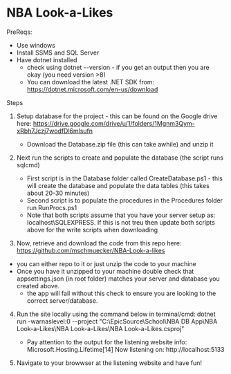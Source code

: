 # NBA Look-a-Likes
PreReqs:
- Use windows
- Install SSMS and SQL Server
- Have dotnet installed 
    - check using dotnet --version - if you get an output then you are okay (you need version >8)
    - You can download the latest .NET SDK from: https://dotnet.microsoft.com/en-us/download

Steps
1. Setup database for the project - this can be found on the Google drive here: https://drive.google.com/drive/u/1/folders/1Mgnm3Qym-xRbh7Jczj7wodfDl6mlsufn

   - Download the Database.zip file (this can take awhile) and unzip it
  
2. Next run the scripts to create and populate the database (the script runs sqlcmd)
   - First script is in the Database folder called CreateDatabase.ps1 - this will create the database and populate the data tables (this takes about 20-30 minutes)
   - Second script is to populate the procedures in the Procedures folder run RunProcs.ps1
   - Note that both scripts assume that you have your server setup as: localhost\SQLEXPRESS. If this is not treu then update both scripts above for the write scripts when downloading
  
3.  Now, retrieve and download the code from this repo here: https://github.com/mschmuecker/NBA-Look-a-likes
   - you can either repo to it or just unzip the code to your machine
   - Once you have it unzipped to your machine double check that appsettings.json (in root folder) matches your server and database you created above. 
        - the app will fail without this check to ensure you are looking to the correct server/database.
4.  Run the site locally using the command below in terminal/cmd:
   dotnet run -warnaslevel:0 --project "C:\EpicSource\School\NBA DB App\NBA Look-a-Likes\NBA Look-a-Likes\NBA Look-a-Likes.csproj"
     - Pay attention to the output for the listening website
     info: Microsoft.Hosting.Lifetime[14]
      Now listening on: http://localhost:5133

5. Navigate to your browwser at the listening website and have fun!
